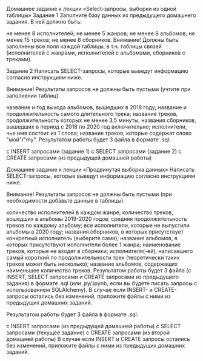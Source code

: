 Домашнее задание к лекции «Select-запросы, выборки из одной таблицы»
Задание 1
Заполните базу данных из предыдущего домашнего задания. В ней должно быть:

не менее 8 исполнителей;
не менее 5 жанров;
не менее 8 альбомов;
не менее 15 треков;
не менее 8 сборников.
Внимание! Должны быть заполнены все поля каждой таблицы, в т.ч. таблицы связей (исполнителей с жанрами, исполнителей с альбомами, сборников с треками).

Задание 2
Написать SELECT-запросы, которые выведут информацию согласно инструкциям ниже.

Внимание! Результаты запросов не должны быть пустыми (учтите при заполнении таблиц).

название и год выхода альбомов, вышедших в 2018 году;
название и продолжительность самого длительного трека;
название треков, продолжительность которых не менее 3,5 минуты;
названия сборников, вышедших в период с 2018 по 2020 год включительно;
исполнители, чье имя состоит из 1 слова;
название треков, которые содержат слово "мой"/"my".
Результатом работы будет 3 файла в формате .sql:

с INSERT запросами (задание 1)
с SELECT запросами (задание 2)
с CREATE запросами (из предыдущей домашней работы)

Домашнее задание к лекции «Продвинутая выборка данных»
Написать SELECT-запросы, которые выведут информацию согласно инструкциям ниже.

Внимание! Результаты запросов не должны быть пустыми (при необходимости добавьте данные в таблицы).

количество исполнителей в каждом жанре;
количество треков, вошедших в альбомы 2019-2020 годов;
средняя продолжительность треков по каждому альбому;
все исполнители, которые не выпустили альбомы в 2020 году;
названия сборников, в которых присутствует конкретный исполнитель (выберите сами);
название альбомов, в которых присутствуют исполнители более 1 жанра;
наименование треков, которые не входят в сборники;
исполнителя(-ей), написавшего самый короткий по продолжительности трек (теоретически таких треков может быть несколько);
название альбомов, содержащих наименьшее количество треков.
Результатом работы будет 3 файла (с INSERT, SELECT запросами и CREATE запросами из предыдущего задания) в формате .sql (или .py/.ipynb, если вы будете писать запросы с использованием SQLAlchemy).
В случае если INSERT- и CREATE-запросы остались без изменений, приложите файлы c ними из предыдущих домашних заданий.

Результатом работы будет 3 файла в формате .sql:

с INSERT запросами (из предыдущей домашней работы)
с SELECT запросами (текущее задание)
с CREATE запросами (из второй домашней работы)
В случае если INSERT и CREATE запросы остались без изменений, приложите файлы c ними из предыдущих домашних заданий.
